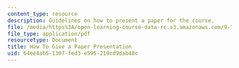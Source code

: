 ```yaml
---
content_type: resource
description: Guidelines on how to present a paper for the course.
file: /media/https%3A/open-learning-course-data-rc.s3.amazonaws.com/9-71-functional-mri-of-high-level-vision-fall-2007/64ee4ab51307fed3e595219cd9dab48c_presentingpaper.pdf
file_type: application/pdf
resourcetype: Document
title: How To Give a Paper Presentation
uid: 64ee4ab5-1307-fed3-e595-219cd9dab48c
---
```

